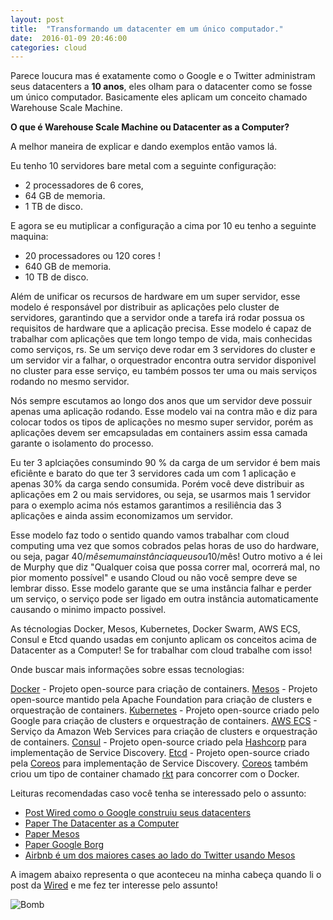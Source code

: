 ```yaml
---
layout: post
title:  "Transformando um datacenter em um único computador."
date:  2016-01-09 20:46:00
categories: cloud
---
```


Parece loucura mas é exatamente como o Google e o Twitter administram seus datacenters a **10 anos**, eles olham para o datacenter como se fosse um único computador. Basicamente eles aplicam um conceito chamado Warehouse Scale Machine.

**O que é Warehouse Scale Machine ou Datacenter as a Computer?**

A melhor maneira de explicar e dando exemplos então vamos lá.

Eu tenho 10 servidores bare metal com a seguinte configuração:

* 2 processadores de 6 cores,
* 64 GB de memoria.
* 1 TB de disco.

E agora se eu mutiplicar a configuração a cima por 10 eu tenho a seguinte maquina:

* 20 processadores ou 120 cores !
* 640 GB de memoria.
* 10 TB de disco.

Além de unificar os recursos de hardware em um super servidor, esse modelo é responsável por distribuir as aplicações pelo cluster de servidores, garantindo que a servidor onde a tarefa irá rodar possua os requisitos de hardware que a aplicação precisa. Esse modelo é capaz de trabalhar com aplicações que tem longo tempo de vida, mais conhecidas como serviços, rs. Se um serviço deve rodar em 3 servidores do cluster e um servidor vir a falhar, o orquestrador encontra outra servidor disponivel no cluster para esse serviço, eu também possos ter uma ou mais serviços rodando no mesmo servidor.

Nós sempre escutamos ao longo dos anos que um servidor deve possuir apenas uma aplicação rodando. Esse modelo vai na contra mão e diz para colocar todos os tipos de aplicações no mesmo super servidor, porém as aplicações devem ser emcapsuladas em containers assim essa camada garante o isolamento do processo.

Eu ter 3 aplciações consumindo 90 % da carga de um servidor é bem mais eficiênte e barato do que ter 3 servidores cada um com 1 aplicação e apenas 30% da carga sendo consumida. Porém você deve distribuir as aplicações em 2 ou mais servidores, ou seja, se usarmos mais 1 servidor para o exemplo acima nós estamos garantimos a resiliência das 3 aplicações e ainda assim economizamos um servidor.

Esse modelo faz todo o sentido quando vamos trabalhar com cloud computing uma vez que somos cobrados pelas horas de uso do hardware, ou seja, pagar 40$/mês em uma instância que usou 10% dos recursos para hospedar 1 aplicaçõs te fez dispersar 36$/mês! Outro motivo a é lei de Murphy que diz "Qualquer coisa que possa correr mal, ocorrerá mal, no pior momento possível" e usando Cloud ou não você sempre deve se lembrar disso. Esse modelo garante que se uma instância falhar e  perder um serviço, o serviço pode ser ligado em outra instância automaticamente causando o minimo impacto possivel.

As técnologias Docker, Mesos, Kubernetes, Docker Swarm, AWS ECS, Consul e Etcd quando usadas em conjunto aplicam os conceitos acima de Datacenter as a Computer! Se for trabalhar com cloud trabalhe com isso!

Onde buscar mais informações sobre essas tecnologias:

[Docker](https://www.docker.com/) - Projeto open-source para criação de containers.
[Mesos](http://mesos.apache.org/) - Projeto open-source mantido pela Apache Foundation para criação de clusters e orquestração de containers.
[Kubernetes](http://kubernetes.io/) - Projeto open-source criado pelo Google para criação de clusters e orquestração de containers.
[AWS ECS](https://aws.amazon.com/pt/ecs/) - Serviço da Amazon Web Services para criação de clusters e orquestração de containers.
[Consul](https://www.consul.io/) - Projeto open-source criado pela [Hashcorp](https://hashicorp.com/) para implementação de Service Discovery.
[Etcd](https://coreos.com/etcd/) - Projeto open-source criado pela [Coreos](https://coreos.com/)  para implementação de Service Discovery. [Coreos](https://coreos.com/) também criou um tipo de container chamado [rkt](https://github.com/coreos/rkt) para concorrer com o Docker.

Leituras recomendadas caso você tenha se interessado pelo o assunto:

* [Post Wired como o Google construiu seus datacenters](http://www.wired.com/2012/10/ff-inside-google-data-center/)
* [Paper The Datacenter as a Computer](http://www.morganclaypool.com/doi/pdf/10.2200/S00516ED2V01Y201306CAC024)
* [Paper Mesos](https://www.usenix.org/legacy/event/nsdi11/tech/full_papers/Hindman_new.pdf)
* [Paper Google Borg](http://static.googleusercontent.com/media/research.google.com/pt-BR//pubs/archive/43438.pdf)
* [Airbnb é um dos maiores cases ao lado do Twitter usando Mesos](https://www.youtube.com/watch?v=GfpGmhZwaoM)

A imagem abaixo representa o que aconteceu na minha cabeça quando li o post da [Wired](http://www.wired.com/2012/10/ff-inside-google-data-center/) e me fez ter interesse pelo assunto!

![Bomb](https://i.ytimg.com/vi/Z6_eXfssseo/maxresdefault.jpg)
